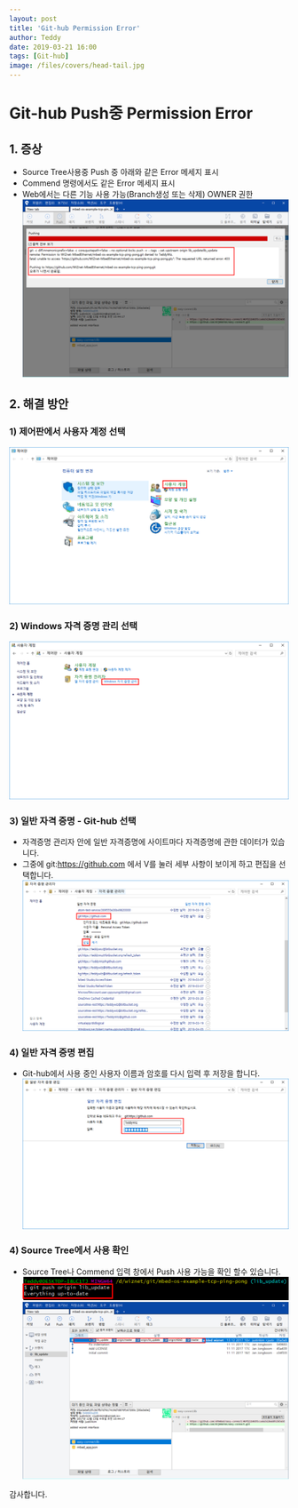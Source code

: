 ```yaml
---
layout: post
title: 'Git-hub Permission Error'
author: Teddy
date: 2019-03-21 16:00
tags: [Git-hub]
image: /files/covers/head-tail.jpg
---
```


# Git-hub Push중 Permission Error

## 1. 증상
 - Source Tree사용중 Push 중 아래와 같은 Error 메세지 표시
 - Commend 명령에서도 같은 Error 메세지 표시
 - Web에서는 다른 기능 사용 가능(Branch생성 또는 삭제) OWNER 권한
 ![Error Message](/files/posts/2019-03-21-1/1-1.png)

## 2. 해결 방안
### 1) 제어판에서 사용자 계정 선택
![방법 1](/files/posts/2019-03-21-1/1-2.png)
### 2) Windows 자격 증명 관리 선택
![방법 2](/files/posts/2019-03-21-1/1-3.png)
### 3) 일반 자격 증명 - Git-hub 선택
 - 자격증명 관리자 안에 일반 자격증명에 사이트마다 자격증명에 관한 데이터가 있습니다.
 - 그중에 git:https://github.com 에서 V를 눌러 세부 사항이 보이게 하고 편집을 선택합니다.
![방법 3](/files/posts/2019-03-21-1/1-4-1.png)
### 4) 일반 자격 증명 편집
 - Git-hub에서 사용 중인 사용자 이름과 암호를 다시 입력 후 저장을 합니다.
![방법 4](/files/posts/2019-03-21-1/1-4.png)
### 4) Source Tree에서 사용 확인
 - Source Tree나 Commend 입력 창에서 Push 사용 가능을 확인 할수 있습니다.
![방법 5](/files/posts/2019-03-21-1/1-6.png)
![방법 6](/files/posts/2019-03-21-1/1-5.png)

감사합니다.
